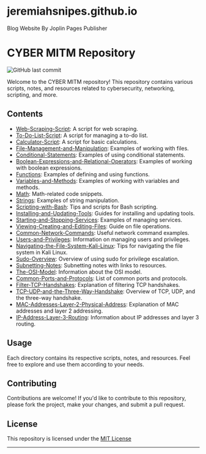 # jeremiahsnipes.github.io
Blog Website By Joplin Pages Publisher
# CYBER MITM Repository

![GitHub last commit](https://img.shields.io/github/last-commit/your-username/your-repo-name)

Welcome to the CYBER MITM repository! This repository contains various scripts, notes, and resources related to cybersecurity, networking, scripting, and more.

## Contents

- [Web-Scraping-Script](https://jeremiahsnipes.github.io/article/web-scraping-script): A script for web scraping.
- [To-Do-List-Script](https://jeremiahsnipes.github.io/article/to-do-list-script): A script for managing a to-do list.
- [Calculator-Script](https://jeremiahsnipes.github.io/article/calculator-script): A script for basic calculations.
- [File-Management-and-Manipulation](https://jeremiahsnipes.github.io/article/file-management-and-manipulation): Examples of working with files.
- [Conditional-Statements](https://jeremiahsnipes.github.io/article/conditional-statements): Examples of using conditional statements.
- [Boolean-Expressions-and-Relational-Operators](https://jeremiahsnipes.github.io/article/boolean-expressions-and-relational-operators): Examples of working with boolean expressions.
- [Functions](https://jeremiahsnipes.github.io/article/functions): Examples of defining and using functions.
- [Variables-and-Methods](https://jeremiahsnipes.github.io/article/variables-and-methods): Examples of working with variables and methods.
- [Math](https://jeremiahsnipes.github.io/article/math): Math-related code snippets.
- [Strings](https://jeremiahsnipes.github.io/article/strings): Examples of string manipulation.
- [Scripting-with-Bash](https://jeremiahsnipes.github.io/article/scripting-with-bash): Tips and scripts for Bash scripting.
- [Installing-and-Updating-Tools](https://jeremiahsnipes.github.io/article/installing-and-updating-tools): Guides for installing and updating tools.
- [Starting-and-Stopping-Services](https://jeremiahsnipes.github.io/article/starting-and-stopping-services): Examples of managing services.
- [Viewing-Creating-and-Editing-Files](https://jeremiahsnipes.github.io/article/viewing-creating-and-editing-files): Guide on file operations.
- [Common-Network-Commands](https://jeremiahsnipes.github.io/article/common-network-commands): Useful network command examples.
- [Users-and-Privileges](https://jeremiahsnipes.github.io/article/users-and-privileges): Information on managing users and privileges.
- [Navigating-the-File-System-Kali-Linux](https://jeremiahsnipes.github.io/article/navigating-the-file-system-kali-linux): Tips for navigating the file system in Kali Linux.
- [Sudo-Overview](https://jeremiahsnipes.github.io/article/sudo-overview): Overview of using sudo for privilege escalation.
- [Subnetting-Notes](https://jeremiahsnipes.github.io/article/subnetting-notes): Subnetting notes with links to resources.
- [The-OSI-Model](https://jeremiahsnipes.github.io/article/the-osi-model): Information about the OSI model.
- [Common-Ports-and-Protocols](https://jeremiahsnipes.github.io/article/common-ports-and-protocols): List of common ports and protocols.
- [Filter-TCP-Handshakes](https://jeremiahsnipes.github.io/article/filter-tcp-handshakes.): Explanation of filtering TCP handshakes.
- [TCP-UDP-and-the-Three-Way-Handshake](https://jeremiahsnipes.github.io/article/tcp-udp-and-the-three-way-handshakes.): Overview of TCP, UDP, and the three-way handshake.
- [MAC-Addresses-Layer-2-Physical-Address](https://jeremiahsnipes.github.io/article/mac-addresses-layer-2-physical-address): Explanation of MAC addresses and layer 2 addressing.
- [IP-Address-Layer-3-Routing](https://jeremiahsnipes.github.io/article/ip-address-layer-3-routing): Information about IP addresses and layer 3 routing.

  
## Usage

Each directory contains its respective scripts, notes, and resources. Feel free to explore and use them according to your needs.

## Contributing

Contributions are welcome! If you'd like to contribute to this repository, please fork the project, make your changes, and submit a pull request.

## License

This repository is licensed under the [MIT License](https://github.com/jeremiahsnipes/jeremiahsnipes.github.io/blob/main/MIT_license.txt)


---



